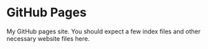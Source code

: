 # GitHub Pages
My GitHub pages site.
You should expect a few index files and other necessary website files here.
